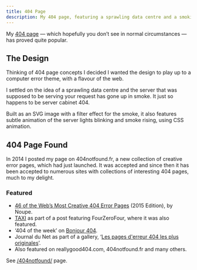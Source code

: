```yaml
---
title: 404 Page
description: My 404 page, featuring a sprawling data centre and a smoking server cabinet, has had some recognition for its design
---
```


My [404 page](/404notfound/) — which hopefully you don’t see in normal circumstances — has proved quite popular. 

## The Design

Thinking of 404 page concepts I decided I wanted the design to play up to a computer error theme, with a flavour of the web. 

I settled on the idea of a sprawling data centre and the server that was supposed to be serving your request has gone up in smoke. It just so happens to be server cabinet 404.

Built as an SVG image with a filter effect for the smoke, it also features subtle animation of the server lights blinking and smoke rising, using CSS animation.

## 404 Page Found

In 2014 I posted my page on 404notfound.fr, a new collection of creative error pages, which had just launched. It was accepted and since then it has been accepted to numerous sites with collections of interesting 404 pages, much to my delight.

### Featured

* [46 of the Web’s Most Creative 404 Error Pages](http://www.noupe.com/design/46-of-the-webs-most-creative-404-error-pages-2015-edition-88506.html) (2015 Edition), by Noupe.
* [TAXI](https://web.archive.org/web/20150107194750/http://designtaxi.com/news/371534/A-Tumblr-Blog-Featuring-Creative-404-Webpages/) as part of a post featuring FourZeroFour, where it was also featured.
* ‘404 of the week’ on <a href="http://www.bonjour404.fr/post/138469844000/paul-foster-design" hreflang="fr">Bonjour 404</a>.
* <span lang="fr">Journal du Net</span> as part of a gallery, ‘<a href="http://www.journaldunet.com/ebusiness/le-net/1099712-les-pages-d-erreur-404-les-plus-originales/1173398-paul-foster-design" hreflang="fr">Les pages d'erreur 404 les plus originales</a>’.
* Also featured on reallygood404.com, 404notfound.fr and many others.

See [/404notfound/](/404notfound/) page.